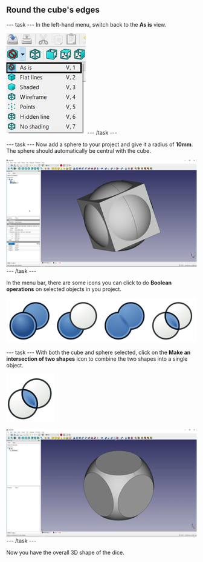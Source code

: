 ## Round the cube's edges

--- task ---
In the left-hand menu, switch back to the **As is** view.

![change-model-view](images/change-model-view.png)
--- /task ---

--- task ---
Now add a sphere to your project and give it a radius of **10mm**. The sphere should automatically be central with the cube.

![cube-and-sphere](images/cube-and-sphere.png)
--- /task ---

In the menu bar, there are some icons you can click to do **Boolean operations** on selected objects in you project.

![Booleans](images/booleans.png)

--- task ---
With both the cube and sphere selected, click on the **Make an intersection of two shapes** icon to combine the two shapes into a single object.

![Part_Common](images/Part_Common.png)

![cube-intersect-sphere](images/cube-intersect-sphere.png)
--- /task ---

Now you have the overall 3D shape of the dice.
